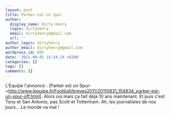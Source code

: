 ```yaml
---
layout: post
title: Parker est un Spur
author:
  display_name: Dirty Henry
  login: dirtyhenry
  email: dirtyhenry@gmail.com
  url: ''
author_login: dirtyhenry
author_email: dirtyhenry@gmail.com
wordpress_id: 895
date: '2011-09-01 15:24:24 +0200'
categories: []
tags: []
comments: []
---
```

L'Equipe l'annonce : [Parker est un Spur->http://www.lequipe.fr/Football/breves2011/20110831_154834_parker-est-un-spur-off.html]. Alors oui mais ça fait déjà 10 ans maintenant. Et puis c'est Tony et San Antonio, pas Scott et Tottenham. Ah, les journalistes de nos jours... Le monde va mal !
